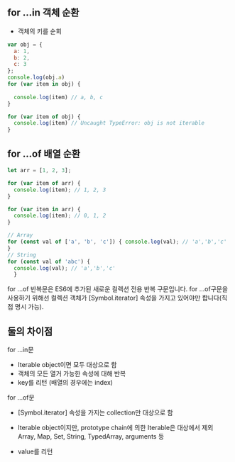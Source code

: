 ## for ...in 객체 순환

- 객체의 키를 순회

```js
var obj = {
  a: 1,
  b: 2,
  c: 3
};
console.log(obj.a)
for (var item in obj) {
  
  console.log(item) // a, b, c
}

for (var item of obj) {
  console.log(item) // Uncaught TypeError: obj is not iterable
}
```

## for ...of 배열 순환

```js
let arr = [1, 2, 3];

for (var item of arr) {
  console.log(item); // 1, 2, 3
}

for (var item in arr) {
  console.log(item); // 0, 1, 2
}
```

```js
// Array 
for (const val of ['a', 'b', 'c']) { console.log(val); // 'a','b','c' 
} 
// String 
for (const val of 'abc') { 
  console.log(val); // 'a','b','c' 
  }
```

for ...of 반복문은 ES6에 추가된 새로운 컬렉션 전용 반복 구문입니다. for ...of구문을 사용하기 위해선 컬렉션 객체가 [Symbol.iterator] 속성을 가지고 있어야만 합니다(직접 명시 가능).

## 둘의 차이점

for ...in문
- Iterable object이면 모두 대상으로 함
- 객체의 모든 열거 가능한 속성에 대해 반복
- key를 리턴 (배열의 경우에는 index)

for ...of문
- [Symbol.iterator] 속성을 가지는 collection만 대상으로 함
- Iterable object이지만, prototype chain에 의한 Iterable은 대상에서 제외<br />
Array, Map, Set, String, TypedArray, arguments 등

- value를 리턴
